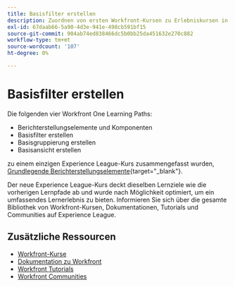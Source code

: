 ```yaml
---
title: Basisfilter erstellen
description: Zuordnen von ersten Workfront-Kursen zu Erlebniskursen in Liga-Kursen
exl-id: 67daab66-5a90-4d3e-941e-498cb591bf15
source-git-commit: 904ab74ed838466dc5b0bb25da451632e270c882
workflow-type: tm+mt
source-wordcount: '107'
ht-degree: 0%

---
```


# Basisfilter erstellen

Die folgenden vier Workfront One Learning Paths:

* Berichterstellungselemente und Komponenten
* Basisfilter erstellen
* Basisgruppierung erstellen
* Basisansicht erstellen

zu einem einzigen Experience League-Kurs zusammengefasst wurden, [Grundlegende Berichterstellungselemente](https://experienceleague.adobe.com/?recommended=Workfront-U-1-2022.1.reporting){target="_blank"}.

Der neue Experience League-Kurs deckt dieselben Lernziele wie die vorherigen Lernpfade ab und wurde nach Möglichkeit optimiert, um ein umfassendes Lernerlebnis zu bieten.  Informieren Sie sich über die gesamte Bibliothek von Workfront-Kursen, Dokumentationen, Tutorials und Communities auf Experience League.

## Zusätzliche Ressourcen

* [Workfront-Kurse](https://experienceleague.adobe.com/?lang=en&amp;Solution=Workfront#courses)
* [Dokumentation zu Workfront](https://experienceleague.adobe.com/docs/workfront.html)
* [Workfront Tutorials](https://experienceleague.adobe.com/docs/workfront-learn/tutorials-workfront/home.html)
* [Workfront Communities](https://experienceleaguecommunities.adobe.com/t5/workfront/ct-p/workfront)
